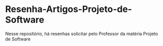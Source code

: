 # Resenha-Artigos-Projeto-de-Software
Nesse repositório, há resenhas solicitar pelo Professor da matéria Projeto de Software

